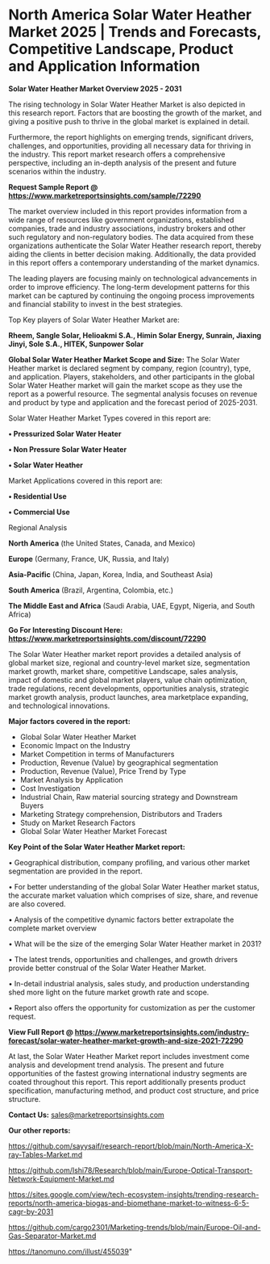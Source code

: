 # North America Solar Water Heather Market 2025 | Trends and Forecasts, Competitive Landscape, Product and Application Information

<Strong> Solar Water Heather Market Overview 2025 - 2031</strong>

The rising technology in Solar Water Heather Market is also depicted in this research report. Factors that are boosting the growth of the market, and giving a positive push to thrive in the global market is explained in detail.

Furthermore, the report highlights on emerging trends, significant drivers, challenges, and opportunities, providing all necessary data for thriving in the industry. This report market research offers a comprehensive perspective, including an in-depth analysis of the present and future scenarios within the industry.

<strong>Request Sample Report @ <a href=https://www.marketreportsinsights.com/sample/72290>https://www.marketreportsinsights.com/sample/72290</a></strong>

The market overview included in this report provides information from a wide range of resources like government organizations, established companies, trade and industry associations, industry brokers and other such regulatory and non-regulatory bodies. The data acquired from these organizations authenticate the Solar Water Heather research report, thereby aiding the clients in better decision making. Additionally, the data provided in this report offers a contemporary understanding of the market dynamics.

The leading players are focusing mainly on technological advancements in order to improve efficiency. The long-term development patterns for this market can be captured by continuing the ongoing process improvements and financial stability to invest in the best strategies.

Top Key players of Solar Water Heather Market are:

<strong>Rheem, Sangle Solar, Helioakmi S.A., Himin Solar Energy, Sunrain, Jiaxing Jinyi, Sole S.A., HITEK, Sunpower Solar</strong>

<strong><b>Global Solar Water Heather Market Scope and Size:</b></strong>
The Solar Water Heather market is declared segment by company, region (country), type, and application. Players, stakeholders, and other participants in the global Solar Water Heather market will gain the market scope as they use the report as a powerful resource. The segmental analysis focuses on revenue and product by type and application and the forecast period of 2025-2031.

Solar Water Heather Market Types covered in this report are:

<strong>• Pressurized Solar Water Heater

• Non Pressure Solar Water Heater

• Solar Water Heather</strong>

Market Applications covered in this report are:

<strong>• Residential Use

• Commercial Use</strong> 

Regional Analysis

<strong>North America</strong> (the United States, Canada, and Mexico)

<strong>Europe</strong> (Germany, France, UK, Russia, and Italy)

<strong>Asia-Pacific</strong> (China, Japan, Korea, India, and Southeast Asia)

<strong>South America</strong> (Brazil, Argentina, Colombia, etc.)

<strong>The Middle East and Africa</strong> (Saudi Arabia, UAE, Egypt, Nigeria, and South Africa)

<strong>Go For Interesting Discount Here: <a href=https://www.marketreportsinsights.com/discount/72290>https://www.marketreportsinsights.com/discount/72290</a></strong>

The Solar Water Heather market report provides a detailed analysis of global market size, regional and country-level market size, segmentation market growth, market share, competitive Landscape, sales analysis, impact of domestic and global market players, value chain optimization, trade regulations, recent developments, opportunities analysis, strategic market growth analysis, product launches, area marketplace expanding, and technological innovations.

<strong><b>Major factors covered in the report:</b></strong>
<ul>
  <li>Global Solar Water Heather Market </li>
  <li>Economic Impact on the Industry</li>
  <li>Market Competition in terms of Manufacturers</li>
  <li>Production, Revenue (Value) by geographical segmentation</li>
  <li>Production, Revenue (Value), Price Trend by Type</li>
  <li>Market Analysis by Application</li>
  <li>Cost Investigation</li>
  <li>Industrial Chain, Raw material sourcing strategy and Downstream Buyers</li>
  <li>Marketing Strategy comprehension, Distributors and Traders</li>
  <li>Study on Market Research Factors</li>
  <li>Global Solar Water Heather Market Forecast</li>
</ul>

<strong><b>Key Point of the Solar Water Heather Market report:</b></strong>

• Geographical distribution, company profiling, and various other market segmentation are provided in the report.

• For better understanding of the global Solar Water Heather market status, the accurate market valuation which comprises of size, share, and revenue are also covered.

• Analysis of the competitive dynamic factors better extrapolate the complete market overview

• What will be the size of the emerging Solar Water Heather market in 2031?

• The latest trends, opportunities and challenges, and growth drivers provide better construal of the Solar Water Heather Market.

• In-detail industrial analysis, sales study, and production understanding shed more light on the future market growth rate and scope.

• Report also offers the opportunity for customization as per the customer request.

<strong><b>View Full Report @ <a href=https://www.marketreportsinsights.com/industry-forecast/solar-water-heather-market-growth-and-size-2021-72290>https://www.marketreportsinsights.com/industry-forecast/solar-water-heather-market-growth-and-size-2021-72290</a></b></strong>


At last, the Solar Water Heather Market report includes investment come analysis and development trend analysis. The present and future opportunities of the fastest growing international industry segments are coated throughout this report. This report additionally presents product specification, manufacturing method, and product cost structure, and price structure.

<strong>Contact Us:</strong>
sales@marketreportsinsights.com

<strong>Our other reports:</strong>

<a href=https://github.com/sayysaif/research-report/blob/main/North-America-X-ray-Tables-Market.md>https://github.com/sayysaif/research-report/blob/main/North-America-X-ray-Tables-Market.md</a>

<a href=https://github.com/Ishi78/Research/blob/main/Europe-Optical-Transport-Network-Equipment-Market.md>https://github.com/Ishi78/Research/blob/main/Europe-Optical-Transport-Network-Equipment-Market.md</a>

<a href=https://sites.google.com/view/tech-ecosystem-insights/trending-research-reports/north-america-biogas-and-biomethane-market-to-witness-6-5-cagr-by-2031>https://sites.google.com/view/tech-ecosystem-insights/trending-research-reports/north-america-biogas-and-biomethane-market-to-witness-6-5-cagr-by-2031</a>

<a href=https://github.com/cargo2301/Marketing-trends/blob/main/Europe-Oil-and-Gas-Separator-Market.md>https://github.com/cargo2301/Marketing-trends/blob/main/Europe-Oil-and-Gas-Separator-Market.md</a>

<a href=https://tanomuno.com/illust/455039>https://tanomuno.com/illust/455039</a>"
